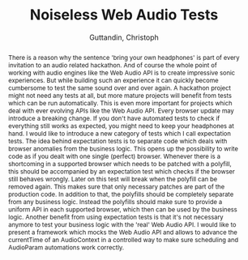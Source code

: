 --- 
title: "Noiseless Web Audio Tests" 
abstract: "There is a reason why the sentence 'bring your own headphones' is part of every invitation to an audio related hackathon. And of course the whole point of working with audio engines like the Web Audio API is to create impressive sonic experiences. But while building such an experience it can quickly become cumbersome to test the same sound over and over again. A hackathon project might not need any tests at all, but more mature projects will benefit from tests which can be run automatically. This is even more important for projects which deal with ever evolving APIs like the Web Audio API. Every browser update may introduce a breaking change. If you don't have automated tests to check if everything still works as expected, you might need to keep your headphones at hand. I would like to introduce a new category of tests which I call expectation tests. The idea behind expectation tests is to separate code which deals with browser anomalies from the business logic. This opens up the possibility to write code as if you dealt with one single (perfect) browser. Whenever there is a shortcoming in a supported browser which needs to be patched with a polyfill, this should be accompanied by an expectation test which checks if the browser still behaves wrongly. Later on this test will break when the polyfill can be removed again. This makes sure that only necessary patches are part of the production code. In addition to that, the polyfills should be completely separate from any business logic. Instead the polyfills should make sure to provide a uniform API in each supported browser, which then can be used by the business logic. Another benefit from using expectation tests is that it's not necessary anymore to test your business logic with the 'real' Web Audio API. I would like to present a framework which mocks the Web Audio API and allows to advance the currentTime of an AudioContext in a controlled way to make sure scheduling and AudioParam automations work correctly." 
address: "London" 
author: "Guttandin, Christoph"
webAuthor: "Christoph Guttandin" 
booktitle: "Proceedings of the International Web Audio Conference" 
editor: "Thalmann, Florian and Ewert, Sebastian" 
month: "Proceedings of the International Web Audio Conference"
pages: "" 
publisher: "Queen Mary University of London" 
series: "WAC '17"
type: "Talk"  
year: "2017" 
id: "2017_EA_22" 
tags: year2017
media: https://youtu.be/HjBqB3g8y2A?t=2627 
pdflink: /_data/papers/pdf/2017/2017_22.pdf
ISSN: 2663-5844
---